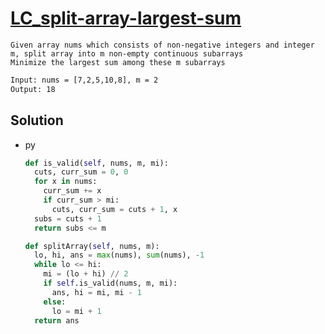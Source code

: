# [LC_split-array-largest-sum](https://leetcode.com/problems/split-array-largest-sum)

```en
Given array nums which consists of non-negative integers and integer m, split array into m non-empty continuous subarrays
Minimize the largest sum among these m subarrays
```

```txt
Input: nums = [7,2,5,10,8], m = 2
Output: 18
```

## Solution

* py

  ```py
  def is_valid(self, nums, m, mi):
    cuts, curr_sum = 0, 0
    for x in nums:
      curr_sum += x
      if curr_sum > mi:
        cuts, curr_sum = cuts + 1, x
    subs = cuts + 1
    return subs <= m

  def splitArray(self, nums, m):
    lo, hi, ans = max(nums), sum(nums), -1
    while lo <= hi:
      mi = (lo + hi) // 2
      if self.is_valid(nums, m, mi):
        ans, hi = mi, mi - 1
      else:
        lo = mi + 1
    return ans
  ```
